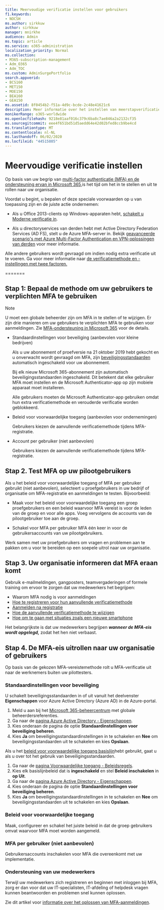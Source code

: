 ```yaml
---
title: Meervoudige verificatie instellen voor gebruikers
f1.keywords:
- NOCSH
ms.author: sirkkuw
author: sirkkuw
manager: mnirkhe
audience: Admin
ms.topic: article
ms.service: o365-administration
localization_priority: Normal
ms.collection:
- M365-subscription-management
- Adm_O365
- Adm_TOC
ms.custom: AdminSurgePortfolio
search.appverid:
- BCS160
- MET150
- MOE150
- BEA160
- GEA150
ms.assetid: 8f0454b2-f51a-4d9c-bcde-2c48e41621c6
description: Meer informatie over het instellen van meerstapverificatie voor uw organisatie.
monikerRange: o365-worldwide
ms.openlocfilehash: 9218e81aaf016c379c6ba8c7ae846a2a2132cf35
ms.sourcegitcommit: eee4f651bd51d5aedd64e42d02bfed8ccb9be4cd
ms.translationtype: MT
ms.contentlocale: nl-NL
ms.lasthandoff: 06/02/2020
ms.locfileid: "44515805"
---
```

# <a name="set-up-multi-factor-authentication"></a>Meervoudige verificatie instellen
  
Op basis van uw begrip van [multi-factor authenticatie (MFA) en de ondersteuning ervan in Microsoft 365,](multi-factor-authentication-microsoft-365.md)is het tijd om het in te stellen en uit te rollen naar uw organisatie.

Voordat u begint, u bepalen of deze speciale voorwaarden op u van toepassing zijn en de juiste actie ondernemen:

- Als u Office 2013-clients op Windows-apparaten hebt, [schakelt u Moderne verificatie in](https://docs.microsoft.com/microsoft-365/admin/security-and-compliance/enable-modern-authentication).

- Als u directoryservices van derden hebt met Active Directory Federation Services (AD FS), stelt u de Azure MFA-server in. Bekijk [geavanceerde scenario's met Azure Multi-Factor Authentication en VPN-oplossingen van derden](https://docs.microsoft.com/azure/active-directory/authentication/howto-mfaserver-nps-vpn) voor meer informatie.


Alle andere gebruikers wordt gevraagd om indien nodig extra verificatie uit te voeren. Ga voor meer informatie naar [de verificatiemethode en -instellingen met twee factoren.](https://docs.microsoft.com/azure/active-directory/user-help/multi-factor-authentication-end-user-manage-settings#turn-on-two-factor-verification-prompts-on-a-trusted-device)

=======
## <a name="step-1-decide-on-the-method-of-requiring-your-users-to-use-mfa"></a>Stap 1: Bepaal de methode om uw gebruikers te verplichten MFA te gebruiken

> [!NOTE]
> U moet een globale beheerder zijn om MFA in te stellen of te wijzigen. Er zijn drie manieren om uw gebruikers te verplichten MFA te gebruiken voor aanmeldingen. Zie [MFA-ondersteuning in Microsoft 365](multi-factor-authentication-microsoft-365.md) voor de details.

- Standaardinstellingen voor beveiliging (aanbevolen voor kleine bedrijven)

  Als u uw abonnement of proefversie na 21 oktober 2019 hebt gekocht en u onverwacht wordt gevraagd om MFA, zijn [beveiligingsstandaarden](https://docs.microsoft.com/azure/active-directory/fundamentals/concept-fundamentals-security-defaults) automatisch ingeschakeld voor uw abonnement.
  
  Bij elk nieuw Microsoft 365-abonnement zijn automatisch beveiligingsstandaarden ingeschakeld. Dit betekent dat elke gebruiker MFA moet instellen en de Microsoft Authenticator-app op zijn mobiele apparaat moet installeren.

  Alle gebruikers moeten de Microsoft Authenticator-app gebruiken omdat hun extra verificatiemethode en verouderde verificatie worden geblokkeerd. 

- Beleid voor voorwaardelijke toegang (aanbevolen voor ondernemingen)

  Gebruikers kiezen de aanvullende verificatiemethode tijdens MFA-registratie.

- Account per gebruiker (niet aanbevolen)

  Gebruikers kiezen de aanvullende verificatiemethode tijdens MFA-registratie.

## <a name="step-2-test-mfa-on-your-pilot-users"></a>Stap 2. Test MFA op uw pilootgebruikers

Als u het beleid voor voorwaardelijke toegang of MFA per gebruiker gebruikt (niet aanbevolen), selecteert u proefgebruikers in uw bedrijf of organisatie om MFA-registratie en aanmeldingen te testen. Bijvoorbeeld:

- Maak voor het beleid voor voorwaardelijke toegang een groep proefgebruikers en een beleid waarvoor MFA vereist is voor de leden van de groep en voor alle apps. Voeg vervolgens de accounts van de pilootgebruiker toe aan de groep.

- Schakel voor MFA per gebruiker MFA één keer in voor de gebruikersaccounts van uw pilootgebruikers.

Werk samen met uw proefgebruikers om vragen en problemen aan te pakken om u voor te bereiden op een soepele uitrol naar uw organisatie.

## <a name="step-3-inform-your-organization-that-mfa-is-coming"></a>Stap 3. Uw organisatie informeren dat MFA eraan komt

Gebruik e-mailmeldingen, gangposters, teamvergaderingen of formele training om ervoor te zorgen dat uw medewerkers het begrijpen:

- Waarom MFA nodig is voor aanmeldingen
- [Hoe te registreren voor hun aanvullende verificatiemethode](https://support.office.com/article/set-up-your-microsoft-365-sign-in-for-multi-factor-authentication-ace1d096-61e5-449b-a875-58eb3d74de14?ui=en-US&rs=en-001&ad=US)
- [Aanmelden na registratie](https://support.office.com/article/sign-in-to-microsoft-365-with-multi-factor-authentication-2b856342-170a-438e-9a4f-3c092394d3cb)
- [Hoe de aanvullende verificatiemethode te wijzigen](https://support.office.com/article/change-how-you-do-additional-verification-956ec8d0-7081-4518-a701-f8414cc20831)
- [Hoe om te gaan met situaties zoals een nieuwe smartphone](https://support.office.com/article/fix-common-problems-with-multi-factor-authentication-6951be76-af50-49a4-847f-21391eaa59f2)

Het belangrijkste is dat uw medewerkers begrijpen ***wanneer de MFA-eis wordt opgelegd,*** zodat het hen niet verbaast.

## <a name="step-4-roll-out-the-mfa-requirement-to-your-organization-or-users"></a>Stap 4. De MFA-eis uitrollen naar uw organisatie of gebruikers

Op basis van de gekozen MFA-vereistemethode rolt u MFA-verificatie uit naar de werknemers buiten uw pilottesters.

### <a name="security-defaults"></a>Standaardinstellingen voor beveiliging

U schakelt beveiligingsstandaarden in of uit vanuit het deelvenster **Eigenschappen** voor Azure Active Directory (Azure AD) in de Azure-portal.

1.  Meld u aan bij het [Microsoft 365-beheercentrum](https://admin.microsoft.com) met globale beheerdersreferenties.
2.  Ga naar de [pagina Azure Active Directory - Eigenschappen](https://portal.azure.com/#blade/Microsoft_AAD_IAM/ActiveDirectoryMenuBlade/Properties).
3.  Kies onderaan de pagina de optie **Standaardinstellingen voor beveiliging beheren**.
4.  Kies **Ja** om beveiligingsstandaardinstellingen in te schakelen en **Nee** om beveiligingsstandaarden uit te schakelen en kies **Opslaan**.

Als u het [beleid voor voorwaardelijke toegang basislijn](https://docs.microsoft.com/azure/active-directory/conditional-access/concept-baseline-protection)hebt gebruikt, gaat u als u over tot het gebruik van beveiligingsstandaarden.

1.  Ga naar de [pagina Voorwaardelijke toegang - Beleidsregels](https://portal.azure.com/#blade/Microsoft_AAD_IAM/ConditionalAccessBlade/Policies).
2.  Kies elk basislijnbeleid dat is **ingeschakeld** en stel **Beleid inschakelen** in **op Uit**.
2.  Ga naar de [pagina Azure Active Directory - Eigenschappen](https://portal.azure.com/#blade/Microsoft_AAD_IAM/ActiveDirectoryMenuBlade/Properties).
4.  Kies onderaan de pagina de optie **Standaardinstellingen voor beveiliging beheren**.
5.  Kies **Ja** om beveiligingsstandaardinstellingen in te schakelen en **Nee** om beveiligingsstandaarden uit te schakelen en kies **Opslaan**.

### <a name="conditional-access-policies"></a>Beleid voor voorwaardelijke toegang

Maak, configureer en schakel het juiste beleid in dat de groep gebruikers omvat waarvoor MFA moet worden aangemeld.

### <a name="per-user-mfa-not-recommended"></a>MFA per gebruiker (niet aanbevolen)

Gebruikersaccounts inschakelen voor MFA die overeenkomt met uw implementatie.

### <a name="supporting-your-employees"></a>Ondersteuning van uw medewerkers

Terwijl uw medewerkers zich registreren en beginnen met inloggen bij MFA, zorg er dan voor dat uw IT-specialisten, IT-afdeling of helpdesk vragen kunnen beantwoorden en problemen snel kunnen oplossen.

Zie dit artikel voor [informatie over het oplossen van MFA-aanmeldingen](https://support.office.com/article/fix-common-problems-with-multi-factor-authentication-6951be76-af50-49a4-847f-21391eaa59f2). 


